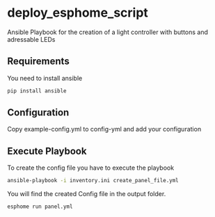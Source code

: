 # deploy_esphome_script

Ansible Playbook for the creation of a light controller with buttons and adressable LEDs

## Requirements
You need to install ansible
``` bash
pip install ansible
```

## Configuration
Copy example-config.yml to config-yml and add your configuration

## Execute Playbook
To create the config file you have to execute the playbook
``` bash
ansible-playbook -i inventory.ini create_panel_file.yml
```
You will find the created Config file in the output folder.
``` bash
esphome run panel.yml
```